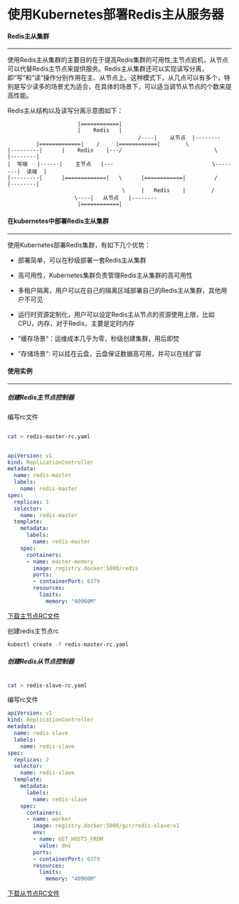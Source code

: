使用Kubernetes部署Redis主从服务器
========================================================

#### Redis主从集群
-------------------------------------------------------------------

使用Redis主从集群的主要目的在于提高Redis集群的可用性,主节点宕机，从节点可以代替Redis主节点来提供服务。Redis主从集群还可以实现读写分离，即“写“和”读“操作分别作用在主、从节点上。这种模式下，从几点可以有多个，特别是写少读多的场景尤为适合，在具体的场景下，可以适当调节从节点的个数来提高性能。
							
Redis主从结构以及读写分离示意图如下：

						  |============|
						  |    Redis   |
                                             /----|    从节点  |--------
			 |=============|    /     |============|        \         
	|---------|      |    Redis    |---/                             \         |--------|
	|  写端   |------|    主节点   |---                               \--------|  读端  |
	|---------|      |=============|   \      |============|         /         |--------|
	                                    \     |   Redis    |        /
					     \----|   从节点   |--------
						  |============|




#### 在kubernetes中部署Redis主从集群
-------------------------------------------------------------------

使用Kubernetes部署Redis集群，有如下几个优势：

* 部署简单，可以在秒级部署一套Redis主从集群

* 高可用性，Kubernetes集群负责管理Redis主从集群的高可用性

* 多租户隔离，用户可以在自己的隔离区域部署自己的Redis主从集群，其他用户不可见

* 运行时资源定制化，用户可以设定Redis主从节点的资源使用上限，比如CPU，内存，对于Redis，主要是定时内存

* ”缓存场景“：运维成本几乎为零，秒级创建集群，用后即焚

* ”存储场景“: 可以挂在云盘，云盘保证数据高可用，并可以在线扩容

#### 使用实例
-------------------------------------------------------------------

##### 创建Redis主节点控制器

编写rc文件

```bash

cat > redis-master-rc.yaml
```

```yaml

apiVersion: v1
kind: ReplicationController
metadata:
  name: redis-master
  labels:
    name: redis-master
spec:
  replicas: 1
  selector:
    name: redis-master
  template:
    metadata:
      labels:
        name: redis-master
    spec:
      containers:
      - name: master-memory
        image: registry.docker:5000/redis
        ports:
        - containerPort: 6379
        resources:
          limits:
            memory: "40960M"
```
[下载主节点RC文件](redis-master-rc.yaml)

创建redis主节点rc

```bash
kubectl create -f redis-master-rc.yaml
```

##### 创建Redis从节点控制器

```bash

cat > redis-slave-rc.yaml
```

编写rc文件

```yaml
apiVersion: v1
kind: ReplicationController
metadata:
  name: redis-slave
  labels:
    name: redis-slave
spec:
  replicas: 2
  selector:
    name: redis-slave
  template:
    metadata:
      labels:
        name: redis-slave
    spec:
      containers:
      - name: worker
        image: registry.docker:5000/gcr/redis-slave:v1
        env:
        - name: GET_HOSTS_FROM
          value: dns
        ports:
        - containerPort: 6379
        resources:
          limits:
            memory: "40960M"
```
[下载从节点RC文件](redis-slave-rc.yaml)
